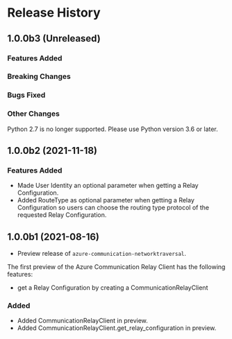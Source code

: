 # Release History

## 1.0.0b3 (Unreleased)

### Features Added

### Breaking Changes

### Bugs Fixed

### Other Changes
Python 2.7 is no longer supported. Please use Python version 3.6 or later.

## 1.0.0b2 (2021-11-18)

### Features Added

- Made User Identity an optional parameter when getting a Relay Configuration.
- Added RouteType as optional parameter when getting a Relay Configuration so users can
  choose the routing type protocol of the requested Relay Configuration.

## 1.0.0b1 (2021-08-16)

- Preview release of `azure-communication-networktraversal`.

The first preview of the Azure Communication Relay Client has the following features:

- get a Relay Configuration by creating a CommunicationRelayClient

### Added

- Added CommunicationRelayClient in preview.
- Added CommunicationRelayClient.get_relay_configuration in preview.

<!-- LINKS -->
[read_me]: https://github.com/Azure/azure-sdk-for-python/blob/master/sdk/communication/
